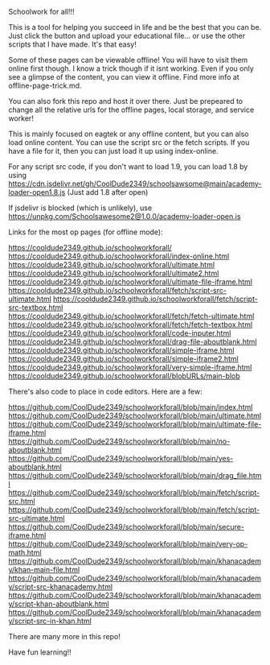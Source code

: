 Schoolwork for all!!! 

This is a tool for helping you succeed in life and be the best that you can be. Just click the button and upload your educational file... or use the other scripts that I have made. It's that easy!

Some of these pages can be viewable offline! You will have to visit them online first though. I know a trick though if it isnt working. Even if you only see a glimpse of the content, you can view it offline. Find more info at offline-page-trick.md. 

You can also fork this repo and host it over there. Just be prepeared to change all the relative urls for the offline pages, local storage, and service worker!

This is mainly focused on eagtek or any offline content, but you can also load online content. You can use the script src or the fetch scripts. If you have a file for it, then you can just load it up using index-online.

For any script src code, if you don't want to load 1.9, you can load 1.8 by using https://cdn.jsdelivr.net/gh/CoolDude2349/schoolsawsome@main/academy-loader-open1.8.js (Just add 1.8 after open)

If jsdelivr is blocked (which is unlikely), use https://unpkg.com/Schoolsawesome2@1.0.0/academy-loader-open.js

Links for the most op pages (for offline mode): 

https://cooldude2349.github.io/schoolworkforall/
https://cooldude2349.github.io/schoolworkforall/index-online.html
https://cooldude2349.github.io/schoolworkforall/ultimate.html
https://cooldude2349.github.io/schoolworkforall/ultimate2.html
https://cooldude2349.github.io/schoolworkforall/ultimate-file-iframe.html
https://cooldude2349.github.io/schoolworkforall/fetch/script-src-ultimate.html
https://cooldude2349.github.io/schoolworkforall/fetch/script-src-textbox.html
https://cooldude2349.github.io/schoolworkforall/fetch/fetch-ultimate.html
https://cooldude2349.github.io/schoolworkforall/fetch/fetch-textbox.html
https://cooldude2349.github.io/schoolworkforall/code-inputer.html
https://cooldude2349.github.io/schoolworkforall/drag-file-aboutblank.html
https://cooldude2349.github.io/schoolworkforall/simple-iframe.html
https://cooldude2349.github.io/schoolworkforall/simple-iframe2.html
https://cooldude2349.github.io/schoolworkforall/very-simple-iframe.html
https://cooldude2349.github.io/schoolworkforall/blobURLs/main-blob

There's also code to place in code editors. Here are a few: 

https://github.com/CoolDude2349/schoolworkforall/blob/main/index.html
https://github.com/CoolDude2349/schoolworkforall/blob/main/ultimate.html
https://github.com/CoolDude2349/schoolworkforall/blob/main/ultimate-file-iframe.html
https://github.com/CoolDude2349/schoolworkforall/blob/main/no-aboutblank.html
https://github.com/CoolDude2349/schoolworkforall/blob/main/yes-aboutblank.html
https://github.com/CoolDude2349/schoolworkforall/blob/main/drag_file.html
https://github.com/CoolDude2349/schoolworkforall/blob/main/fetch/script-src.html
https://github.com/CoolDude2349/schoolworkforall/blob/main/fetch/script-src-ultimate.html
https://github.com/CoolDude2349/schoolworkforall/blob/main/secure-iframe.html
https://github.com/CoolDude2349/schoolworkforall/blob/main/very-op-math.html
https://github.com/CoolDude2349/schoolworkforall/blob/main/khanacademy/khan-main-file.html
https://github.com/CoolDude2349/schoolworkforall/blob/main/khanacademy/script-src-khanacademy.html
https://github.com/CoolDude2349/schoolworkforall/blob/main/khanacademy/script-khan-aboutblank.html
https://github.com/CoolDude2349/schoolworkforall/blob/main/khanacademy/script-src-in-khan.html

There are many more in this repo!


Have fun learning!!
